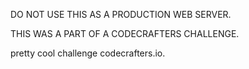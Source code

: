 DO NOT USE THIS AS A PRODUCTION WEB SERVER.

THIS WAS A PART OF A CODECRAFTERS CHALLENGE.

pretty cool challenge codecrafters.io.

